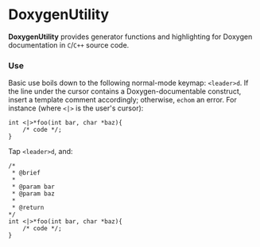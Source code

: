# DoxygenUtility

**DoxygenUtility** provides generator functions and highlighting for Doxygen documentation in `C`/`C++` source code.

### Use
Basic use boils down to the following normal-mode keymap: `<leader>d`. If the line under the cursor contains a
Doxygen-documentable construct, insert a template comment accordingly; otherwise, `echom` an error. For instance (where
`<|>` is the user's cursor):


	int <|>*foo(int bar, char *baz){
		/* code */;
	}

Tap `<leader>d`, and:

	/*
	 * @brief 
	 *
	 * @param bar 
	 * @param baz 
	 *
	 * @return 
	*/
	int <|>*foo(int bar, char *baz){
		/* code */;
	}
